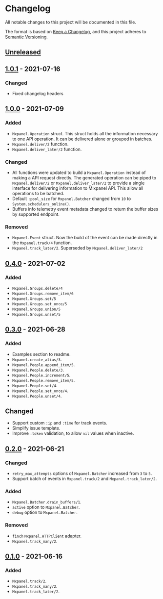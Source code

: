 # Changelog
All notable changes to this project will be documented in this file.

The format is based on [Keep a Changelog](https://keepachangelog.com/en/1.0.0/),
and this project adheres to [Semantic Versioning](https://semver.org/spec/v2.0.0.html).

## [Unreleased]

## [1.0.1] - 2021-07-16

### Changed

- Fixed changelog headers

## [1.0.0] - 2021-07-09

### Added

- `Mxpanel.Operation` struct. This struct holds all the information necessary
to one API operation. It can be delivered alone or grouped in batches.
- `Mxpanel.deliver/2` function.
- `Mxpanel.deliver_later/2` function.

### Changed

- All functions were updated to build a `Mxpanel.Operation` instead of
making a API request directly. The generated operation can be piped to
`Mxpanel.deliver/2` or `Mxpanel.deliver_later/2` to provide a single interface
for delivering information to Mixpanel API. This allow all operations to be batched.
- Default `:pool_size` for `Mxpanel.Batcher` changed from `10` to `System.schedulers_online()`.
- Buffers info telemetry event metadata changed to return the buffer sizes by supported endpoint.

### Removed

- `Mxpanel.Event` struct. Now the build of the event can be made directly
in the `Mxpanel.track/4` function.
- `Mxpanel.track_later/2`. Superseded by `Mxpanel.deliver_later/2`

## [0.4.0] - 2021-07-02

### Added

- `Mxpanel.Groups.delete/4`
- `Mxpanel.Groups.remove_item/6`
- `Mxpanel.Groups.set/5`
- `Mxpanel.Groups.set_once/5`
- `Mxpanel.Groups.union/5`
- `Mxpanel.Groups.unset/5`

## [0.3.0] - 2021-06-28

### Added

- Examples section to readme.
- `Mxpanel.create_alias/3`.
- `Mxpanel.People.append_item/5`.
- `Mxpanel.People.delete/3`.
- `Mxpanel.People.increment/5`.
- `Mxpanel.People.remove_item/5`.
- `Mxpanel.People.set/4`.
- `Mxpanel.People.set_once/4`.
- `Mxpanel.People.unset/4`.

## Changed

- Support custom `:ip` and `:time` for track events.
- Simplify issue template.
- Improve `:token` validation, to allow `nil` values when inactive.

## [0.2.0] - 2021-06-21

### Changed

- `retry_max_attempts` options of `Mxpanel.Batcher` increased from `3` to `5`.
- Support batch of events in `Mxpanel.track/2` and `Mxpanel.track_later/2`.

### Added

- `Mxpanel.Batcher.drain_buffers/1`.
- `active` option to `Mxpanel.Batcher`.
- `debug` option to `Mxpanel.Batcher`.

### Removed

- `finch` `Mxpanel.HTTPClient` adapter.
- `Mxpanel.track_many/2`.

## [0.1.0] - 2021-06-16

### Added

- `Mxpanel.track/2`.
- `Mxpanel.track_many/2`.
- `Mxpanel.track_later/2`.

[Unreleased]: https://github.com/thiamsantos/mxpanel/compare/v1.0.1...HEAD
[1.0.1]: https://github.com/thiamsantos/mxpanel/releases/tag/v1.0.1
[1.0.0]: https://github.com/thiamsantos/mxpanel/releases/tag/v1.0.0
[0.4.0]: https://github.com/thiamsantos/mxpanel/releases/tag/v0.4.0
[0.3.0]: https://github.com/thiamsantos/mxpanel/releases/tag/v0.3.0
[0.2.0]: https://github.com/thiamsantos/mxpanel/releases/tag/v0.2.0
[0.1.0]: https://github.com/thiamsantos/mxpanel/releases/tag/v0.1.0

